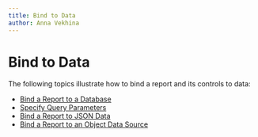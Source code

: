 ```yaml
---
title: Bind to Data
author: Anna Vekhina
---
```

# Bind to Data

The following topics illustrate how to bind a report and its controls to data:

* [Bind a Report to a Database](bind-to-data/bind-a-report-to-a-database.md)
* [Specify Query Parameters](bind-to-data/specify-query-parameters.md)
* [Bind a Report to JSON Data](bind-to-data/bind-a-report-to-json-data.md)
* [Bind a Report to an Object Data Source](bind-to-data/bind-a-report-to-an-object-data-source.md)

